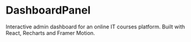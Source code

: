 # DashboardPanel
Interactive admin dashboard for an online IT courses platform. Built with React, Recharts and Framer Motion.

